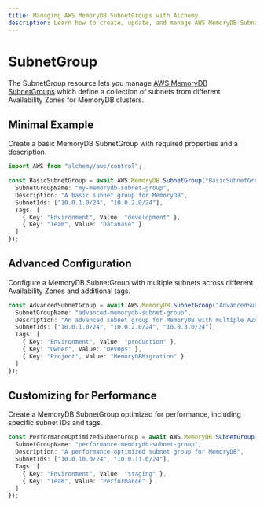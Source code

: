 ```yaml
---
title: Managing AWS MemoryDB SubnetGroups with Alchemy
description: Learn how to create, update, and manage AWS MemoryDB SubnetGroups using Alchemy Cloud Control.
---
```


# SubnetGroup

The SubnetGroup resource lets you manage [AWS MemoryDB SubnetGroups](https://docs.aws.amazon.com/memorydb/latest/userguide/) which define a collection of subnets from different Availability Zones for MemoryDB clusters.

## Minimal Example

Create a basic MemoryDB SubnetGroup with required properties and a description.

```ts
import AWS from "alchemy/aws/control";

const BasicSubnetGroup = await AWS.MemoryDB.SubnetGroup("BasicSubnetGroup", {
  SubnetGroupName: "my-memorydb-subnet-group",
  Description: "A basic subnet group for MemoryDB",
  SubnetIds: ["10.0.1.0/24", "10.0.2.0/24"],
  Tags: [
    { Key: "Environment", Value: "development" },
    { Key: "Team", Value: "Database" }
  ]
});
```

## Advanced Configuration

Configure a MemoryDB SubnetGroup with multiple subnets across different Availability Zones and additional tags.

```ts
const AdvancedSubnetGroup = await AWS.MemoryDB.SubnetGroup("AdvancedSubnetGroup", {
  SubnetGroupName: "advanced-memorydb-subnet-group",
  Description: "An advanced subnet group for MemoryDB with multiple AZs",
  SubnetIds: ["10.0.1.0/24", "10.0.2.0/24", "10.0.3.0/24"],
  Tags: [
    { Key: "Environment", Value: "production" },
    { Key: "Owner", Value: "DevOps" },
    { Key: "Project", Value: "MemoryDBMigration" }
  ]
});
```

## Customizing for Performance

Create a MemoryDB SubnetGroup optimized for performance, including specific subnet IDs and tags.

```ts
const PerformanceOptimizedSubnetGroup = await AWS.MemoryDB.SubnetGroup("PerformanceOptimizedSubnetGroup", {
  SubnetGroupName: "performance-memorydb-subnet-group",
  Description: "A performance-optimized subnet group for MemoryDB",
  SubnetIds: ["10.0.10.0/24", "10.0.11.0/24"],
  Tags: [
    { Key: "Environment", Value: "staging" },
    { Key: "Team", Value: "Performance" }
  ]
});
```
